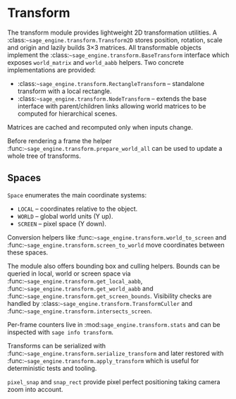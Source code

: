 # Transform

The transform module provides lightweight 2D transformation utilities.  A
:class:`~sage_engine.transform.Transform2D` stores position, rotation, scale and
origin and lazily builds 3×3 matrices.  All transformable objects implement
the :class:`~sage_engine.transform.BaseTransform` interface which exposes
``world_matrix`` and ``world_aabb`` helpers.  Two concrete implementations are
provided:

* :class:`~sage_engine.transform.RectangleTransform` – standalone transform with
  a local rectangle.
* :class:`~sage_engine.transform.NodeTransform` – extends the base interface
  with parent/children links allowing world matrices to be computed for
  hierarchical scenes.

Matrices are cached and recomputed only when inputs change.

Before rendering a frame the helper :func:`~sage_engine.transform.prepare_world_all`
can be used to update a whole tree of transforms.

## Spaces

``Space`` enumerates the main coordinate systems:

* ``LOCAL`` – coordinates relative to the object.
* ``WORLD`` – global world units (Y up).
* ``SCREEN`` – pixel space (Y down).

Conversion helpers like :func:`~sage_engine.transform.world_to_screen` and
:func:`~sage_engine.transform.screen_to_world` move coordinates between these
spaces.

The module also offers bounding box and culling helpers.  Bounds can be queried
in local, world or screen space via :func:`~sage_engine.transform.get_local_aabb`,
:func:`~sage_engine.transform.get_world_aabb` and
:func:`~sage_engine.transform.get_screen_bounds`.  Visibility checks are handled
by :class:`~sage_engine.transform.TransformCuller` and
:func:`~sage_engine.transform.intersects_screen`.

Per-frame counters live in :mod:`sage_engine.transform.stats` and can be
inspected with ``sage info transform``.

Transforms can be serialized with
:func:`~sage_engine.transform.serialize_transform` and later restored with
:func:`~sage_engine.transform.apply_transform` which is useful for deterministic
tests and tooling.

``pixel_snap`` and ``snap_rect`` provide pixel perfect positioning taking camera
zoom into account.
